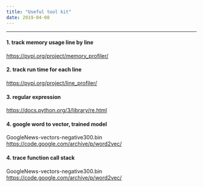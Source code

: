 ```yaml
---
title: "Useful tool kit"
date: 2019-04-08
---
```

---------------------
#### 1. track memory usage line by line
https://pypi.org/project/memory_profiler/

#### 2. track run time for each line
https://pypi.org/project/line_profiler/

#### 3. regular expression
https://docs.python.org/3/library/re.html

#### 4. google word to vector, trained model
GoogleNews-vectors-negative300.bin
https://code.google.com/archive/p/word2vec/

#### 4. trace function call stack 
GoogleNews-vectors-negative300.bin
https://code.google.com/archive/p/word2vec/

<!--stackedit_data:
eyJoaXN0b3J5IjpbLTQ4NzIzNzA3NF19
-->